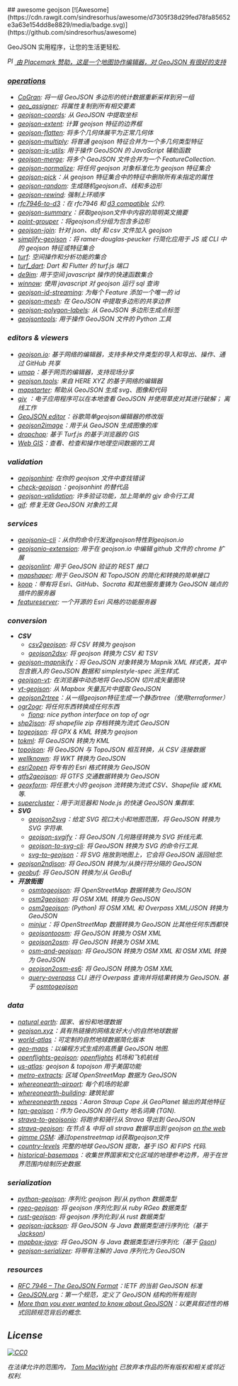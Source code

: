 <div class="github-widget" data-repo="tmcw/awesome-geojson"></div>
<script async src="https://pagead2.googlesyndication.com/pagead/js/adsbygoogle.js"></script><ins class="adsbygoogle" style="display:block" data-ad-client="ca-pub-6890694312814945" data-ad-slot="5473692530" data-ad-format="auto"  data-full-width-responsive="true"></ins><script>(adsbygoogle = window.adsbygoogle || []).push({});</script>
## awesome geojson [![Awesome](https://cdn.rawgit.com/sindresorhus/awesome/d7305f38d29fed78fa85652e3a63e154dd8e8829/media/badge.svg)](https://github.com/sindresorhus/awesome)

GeoJSON 实用程序，让您的生活更轻松.

<a href='https://www.placemark.io/'><i><img src='https://raw.githubusercontent.com/tmcw/awesome-geojson/master/.github/placemark.png' width='16' alt='Placemark' height='16' /> 由 Placemark 赞助，这是一个地图协作编辑器，对 GeoJSON 有很好的支持

### operations

* [CoGran](https://github.com/berlinermorgenpost/cogran): 将一组 GeoJSON 多边形的统计数据重新采样到另一组
* [geo_assigner](https://github.com/stadt-karlsruhe/geo_assigner): 将属性复制到所有相交要素
* [geojson-coords](https://github.com/mapbox/geojson-coords): 从 GeoJSON 中提取坐标
* [geojson-extent](https://www.npmjs.com/package/geojson-extent): 计​​算 geojson 特征的边界框
* [geojson-flatten](https://github.com/tmcw/geojson-flatten): 将多个几何体展平为正常几何体
* [geojson-multiply](https://github.com/haoliangyu/geojson-multiply): 将普通 geojson 特征合并为一个多几何类型特征
* [geojson-js-utils](https://github.com/maxogden/geojson-js-utils): 用于操作 GeoJSON 的 JavaScript 辅助函数
* [geojson-merge](https://github.com/mapbox/geojson-merge): 将多个 GeoJSON 文件合并为一个 FeatureCollection.
* [geojson-normalize](https://github.com/mapbox/geojson-normalize): 将任何 geojson 对象标准化为 geojson 特征集合
* [geojson-pick](https://www.npmjs.com/package/geojson-pick)：从 geojson 特征集合中的特征中删除所有未指定的属性
* [geojson-random](https://github.com/tmcw/geojson-random): 生成随机geojson点、线和多边形
* [geojson-rewind](https://github.com/mapbox/geojson-rewind): 强制上环顺序
* [rfc7946-to-d3](https://github.com/tyrasd/rfc7946-to-d3)：在 rfc7946 和 [d3 compatible](https://github.com/d3/d3-geo#d3-geo) 公约.
* [geojson-summary](https://github.com/mapbox/geojson-summary)：获取geojson文件中内容的简明英文摘要
* [point-grouper](https://github.com/substack/point-grouper)：将geojson点分组为包含多边形
* [geojson-join](https://github.com/tmcw/geojson-join): 针对 json、dbf 和 csv 文件加入 geojson
* [simplify-geojson](https://github.com/maxogden/simplify-geojson)：将 ramer-douglas-peucker 行简化应用于 JS 或 CLI 中的 geojson 特征或特征集合
* [turf](https://github.com/Turfjs/turf): 空间操作和分析功能的集合
* [turf_dart](https://github.com/dartclub/turf_dart): Dart 和 Flutter 的 turf.js 端口
* [de9im](https://github.com/dpmcmlxxvi/de9im): 用于空间 javascript 操作的快速函数集合
* [winnow](https://github.com/dmfenton/winnow): 使用 javascript 对 geojson 运行 sql 查询
* [geojson-id-streaming](https://github.com/andrewharvey/geojson-id-streaming): 为每个 Feature 添加一个唯一的 id
* [geojson-mesh](https://github.com/andrewharvey/geojson-mesh): 在 GeoJSON 中提取多边形的共享边界
* [geojson-polygon-labels](https://github.com/andrewharvey/geojson-polygon-labels): 从 GeoJSON 多边形生成点标签
* [geojsontools](https://github.com/micolous/geojsontools): 用于操作 GeoJSON 文件的 Python 工具


### editors & viewers

* [geojson.io](http://geojson.io/): 基于网络的编辑器，支持多种文件类型的导入和导出、操作、通过 GitHub 共享
* [umap](http://umap.openstreetmap.fr/en/)：基于网页的编辑器，支持现场分享
* [geojson.tools](http://geojson.tools/): 来自 HERE XYZ 的基于网络的编辑器
* [mapstarter](http://mapstarter.com/): 帮助从 GeoJSON 生成 svg、图像和代码
* [gjv](https://github.com/anandthakker/gjv) ：电子应用程序可以在本地查看 GeoJSON 并使用草皮对其进行破解； 离线工作
* [GeoJSON editor](https://tomscholz.github.io/geojson-editor/)：谷歌简单geojson编辑器的修改版
* [geojson2image](https://github.com/brycejohnston/geojson2image)：用于从 GeoJSON 生成图像的库
* [dropchop](http://dropchop.io/): 基于 Turf.js 的基于浏览器的 GIS
* [Web GIS](https://drewweth.github.io/geodebugger)：查看、检查和操作地理空间数据的工具

### validation

* [geojsonhint](https://github.com/mapbox/geojsonhint): 在你的 geojson 文件中查找错误
* [check-geojson](https://github.com/placemark/check-geojson)：geojsonhint 的替代品
* [geojson-validation](https://www.npmjs.com/package/geojson-validation): 许多验证功能，加上简单的 gjv 命令行工具
* [gjf](https://github.com/yazeed44/gjf): 修复无效 GeoJSON 对象的工具


### services

* [geojsonio-cli](https://github.com/mapbox/geojsonio-cli)：从你的命令行发送geojson特性到geojson.io
* [geojsonio-extension](https://github.com/mapbox/geojsonio-extension): 用于在 geojson.io 中编辑 github 文件的 chrome 扩展
* [geojsonlint](http://geojsonlint.com/): 用于 GeoJSON 验证的 REST 接口
* [mapshaper](http://mapshaper.org/): 用于 GeoJSON 和 TopoJSON 的简化和转换的简单接口
* [koop](https://koopjs.github.io)：带有将 Esri、GitHub、Socrata 和其他服务重铸为 GeoJSON 端点的插件的服务器
* [featureserver](https://github.com/featureserver/featureserver): 一个开源的 Esri 风格的功能服务器

### conversion

* **CSV**
  * [csv2geojson](https://github.com/mapbox/csv2geojson): 将 CSV 转换为 geojson
  * [geojson2dsv](https://github.com/tmcw/geojson2dsv): 将 geojson 转换为 CSV 和 TSV
* [geojson-mapnikify](https://github.com/mapbox/geojson-mapnikify)：将 GeoJSON 对象转换为 Mapnik XML 样式表，其中包含嵌入的 GeoJSON 数据和 simplestyle-spec 派生样式.
* [geojson-vt](https://github.com/mapbox/geojson-vt): 在浏览器中动态地将 GeoJSON 切片成矢量图块
* [vt-geojson](https://github.com/developmentseed/vt-geojson): 从 Mapbox 矢量瓦片中提取 GeoJSON
* [geojson2rtree](https://github.com/maxogden/geojson2rtree)：从一组geojson特征生成一个静态rtree（使用terraformer）
* [ogr2ogr](http://www.gdal.org/ogr2ogr.html): 将任何东西转换成任何东西
  * [fiona](https://github.com/toblerity/fiona): nice python interface on top of ogr
* [shp2json](https://github.com/substack/shp2json): 将 shapefile zip 存档转换为流式 GeoJSON
* [togeojson](https://github.com/tmcw/togeojson): 将 GPX &amp; KML 转换为 geojson
* [tokml](https://github.com/mapbox/tokml): 将 GeoJSON 转换为 KML
* [topojson](https://github.com/topojson/topojson): 将 GeoJSON 与 TopoJSON 相互转换，从 CSV 连接数据
* [wellknown](https://github.com/mapbox/wellknown): 将 WKT 转换为 GeoJSON
* [esri2open](https://github.com/project-open-data/esri2open) 将专有的 Esri 格式转换为 GeoJSON
* [gtfs2geojson](https://github.com/tmcw/gtfs2geojson): 将 GTFS 交通数据转换为 GeoJSON
* [geoxform](https://github.com/koopjs/geoxform): 将任意大小的 geojson 流转换为流式 CSV、Shapefile 或 KML 等.
* [supercluster](https://github.com/mapbox/supercluster)：用于浏览器和 Node.js 的快速 GeoJSON 集群库.
* **SVG**
  * [geojson2svg](https://github.com/gagan-bansal/geojson2svg)：给定 SVG 视口大小和地图范围，将 GeoJSON 转换为 SVG 字符串.
  * [geojson-svgify](https://github.com/juliuste/geojson-svgify)：将 GeoJSON 几何路径转换为 ​​SVG 折线元素.
  * [geojson-to-svg-cli](https://github.com/derhuerst/geojson-to-svg-cli): 将 GeoJSON 转换为 SVG 的命令行工具.
  * [svg-to-geojson](https://github.com/mapbox/svg-to-geojson)：将 SVG 拖放到地图上，它会将 GeoJSON 返回给您.
* [geojson2ndjson](https://www.npmjs.com/package/geojson2ndjson): 将 GeoJSON 转换为/从换行符分隔的 GeoJSON
* [geobuf](https://www.npmjs.com/package/geobuf/v/0.2.1): 将 GeoJSON 转换为/从 GeoBuf
* **开放街图**
  * [osmtogeojson](https://github.com/tyrasd/osmtogeojson): 将 OpenStreetMap 数据转换为 GeoJSON
  * [osm2geojson](https://github.com/rclark/osm2geojson): 将 OSM XML 转换为 GeoJSON
  * [osm2geojson](https://github.com/aspectumapp/osm2geojson): (Python) 将 OSM XML 和 Overpass XML/JSON 转换为 GeoJSON
  * [minjur](https://github.com/mapbox/minjur)：将 OpenStreetMap 数据转换为 GeoJSON 比其他任何东西都快
  * [geojsontoosm](https://github.com/tyrasd/geojsontoosm): 将 GeoJSON 转换为 OSM XML
  * [geojson2osm](https://github.com/Rub21/geojson2osm): 将 GeoJSON 转换为 OSM XML
  * [osm-and-geojson](https://github.com/aaronlidman/osm-and-geojson): 将 GeoJSON 转换为 OSM XML 和 OSM XML 转换为 GeoJSON
  * [geojson2osm-es6](https://github.com/DenisCarriere/geojson2osm-es6/): 将 GeoJSON 转换为 OSM XML
  * [query-overpass](https://github.com/perliedman/query-overpass)  CLI 进行 Overpass 查询并将结果转换为 GeoJSON. 基于 [osmtogeojson](https://github.com/tyrasd/osmtogeojson)


### data

* [natural earth](http://www.naturalearthdata.com/): 国家、省份和地理数据
* [geojson.xyz](http://geojson.xyz/)：具有热链接的网络友好大小的自然地球数据
* [world-atlas](https://github.com/topojson/world-atlas)：可定制的自然地球数据简化版本
* [geo-maps](https://github.com/simonepri/geo-maps)：以编程方式生成的高质量 GeoJSON 地图.
* [openflights-geojson](https://github.com/tmcw/openflights-geojson): [openflights](http://openflights.org/) 机场和飞机航线
* [us-atlas](https://github.com/topojson/us-atlas): geojson &amp; topojson 用于美国功能
* [metro-extracts](https://mapzen.com/data/metro-extracts/): 区域 OpenStreetMap 数据为 GeoJSON
* [whereonearth-airport](https://github.com/straup/whereonearth-airport): 每个机场的轮廓
* [whereonearth-building](https://github.com/straup/whereonearth-building/): 建筑轮廓
* [whereonearth repos](https://github.com/search?q=user%3Astraup+whereonearth)：Aaron Straup Cope 从 GeoPlanet 输出的其他特征
* [tgn-geojson](https://github.com/straup/tgn-geojson)：作为 GeoJSON 的 Getty 地名词典 (TGN).
* [strava-to-geojsonio](https://github.com/taketime/strava-to-geojsonio): 将跑步和骑行从 Strava 导出到 GeoJSON
* [strava-geojson](https://github.com/tmcw/strava-geojson): 在节点 &amp; 中将 _all_ strava 数据导出到 geojson [on the web](http://www.macwright.org/strava-geojson/)
* [gimme OSM](http://ustroetz.github.io/gimmeOSM/): 通过openstreetmap id获取geojson文件
* [country-levels](https://github.com/hyperknot/country-levels-export) 完整的地球 GeoJSON 提取，基于 ISO 和 FIPS 代码.
* [historical-basemaps](https://github.com/aourednik/historical-basemaps)：收集世界国家和文化区域的地理参考边界，用于在世界范围内绘制历史数据.

### serialization

* [python-geojson](https://github.com/frewsxcv/python-geojson): 序列化 geojson 到/从 python 数据类型
* [rgeo-geojson](https://github.com/rgeo/rgeo-geojson): 将 geojson 序列化到/从 ruby​​ RGeo 数据类型
* [rust-geojson](https://github.com/georust/rust-geojson): 将 geojson 序列化到/从 rust 数据类型
* [geojson-jackson](https://github.com/opendatalab-de/geojson-jackson): 将 GeoJSON 与 Java 数据类型进行序列化（基于 [Jackson](http://wiki.fasterxml.com/JacksonHome))
* [mapbox-java](https://github.com/mapbox/mapbox-java): 将 GeoJSON 与 Java 数据类型进行序列化（基于 [Gson](https://github.com/google/gson))
* [geojson-serializer](https://github.com/ancore/geojson-serializer): 将带有注解的 Java 序列化为 GeoJSON

### resources

* [RFC 7946 – The GeoJSON Format](https://tools.ietf.org/html/rfc7946)：IETF 的当前 GeoJSON 标准
* [GeoJSON.org](http://geojson.org/)：第一个规范，定义了 GeoJSON 结构的所有规则
* [More than you ever wanted to know about GeoJSON](http://www.macwright.org/2015/03/23/geojson-second-bite.html)：以更具叙述性的格式回顾规范背后的概念.

## License

[![CC0](https://licensebuttons.net/p/zero/1.0/88x31.png)](https://creativecommons.org/publicdomain/zero/1.0/ )

在法律允许的范围内， [Tom MacWright](http://www.macwright.org) 已放弃本作品的所有版权和相关或邻近权利.
